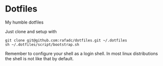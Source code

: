 # Dotfiles

My humble dotfiles

Just clone and setup with

``` shell
git clone git@github.com:rafadc/dotfiles.git ~/.dotfiles
sh ~/.dotfiles/script/bootstrap.sh
```

Remember to configure your shell as a login shell. In most linux distributions the shell is not like that by default.
